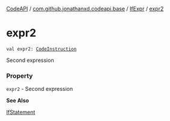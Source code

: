 [CodeAPI](../../index.md) / [com.github.jonathanxd.codeapi.base](../index.md) / [IfExpr](index.md) / [expr2](.)

# expr2

`val expr2: `[`CodeInstruction`](../../com.github.jonathanxd.codeapi/-code-instruction.md)

Second expression

### Property

`expr2` - Second expression

**See Also**

[IfStatement](../-if-statement/index.md)

